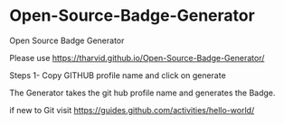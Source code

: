 # Open-Source-Badge-Generator
Open Source Badge Generator

Please use https://tharvid.github.io/Open-Source-Badge-Generator/ 

Steps 1- Copy GITHUB profile name  and click on generate

 The Generator takes the git hub profile name and generates the Badge.

 if new to Git visit https://guides.github.com/activities/hello-world/
